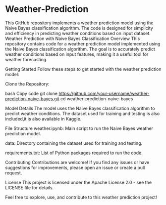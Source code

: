 # Weather-Prediction
This GitHub repository implements a weather prediction model using the Naive Bayes classification algorithm. The code is designed for simplicity and efficiency in predicting weather conditions based on input dataset.
Weather Prediction with Naive Bayes Classification
Overview
This repository contains code for a weather prediction model implemented using the Naive Bayes classification algorithm. The goal is to accurately predict weather conditions based on input features, making it a useful tool for weather forecasting.

Getting Started
Follow these steps to get started with the weather prediction model:

Clone the Repository:

bash
Copy code
git clone https://github.com/your-username/weather-prediction-naive-bayes.git
cd weather-prediction-naive-bayes



Model Details
The model uses the Naive Bayes classification algorithm to predict weather conditions. The dataset used for training and testing is also included,it is also available in Kaggle.

File Structure
weather.ipynb: Main script to run the Naive Bayes weather prediction model.

data: Directory containing the dataset used for training and testing.

requirements.txt: List of Python packages required to run the code.

Contributing
Contributions are welcome! If you find any issues or have suggestions for improvements, please open an issue or create a pull request.

License
This project is licensed under the Apache License 2.0 - see the LICENSE file for details.

Feel free to explore, use, and contribute to this weather prediction project!
